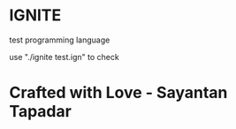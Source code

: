 # IGNITE

test programming language

use "./ignite test.ign" to check

# Crafted with Love - Sayantan Tapadar
